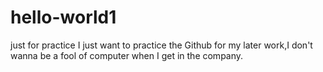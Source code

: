 # hello-world1
just for practice
I just want to practice the Github for my later work,I don't wanna be a fool of computer when I get in the company. 
